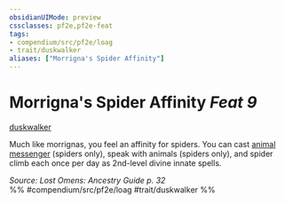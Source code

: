 ```yaml
---
obsidianUIMode: preview
cssclasses: pf2e,pf2e-feat
tags:
- compendium/src/pf2e/loag
- trait/duskwalker
aliases: ["Morrigna's Spider Affinity"]
---
```

# Morrigna's Spider Affinity  *Feat 9*  
[duskwalker](rules/traits/duskwalker-apg.md "Duskwalker Ancestry & Heritage Trait")  


Much like morrignas, you feel an affinity for spiders. You can cast [animal messenger](compendium/spells/animal-messenger.md) (spiders only), speak with animals (spiders only), and spider climb each once per day as 2nd-level divine innate spells.

*Source: Lost Omens: Ancestry Guide p. 32*  
%% #compendium/src/pf2e/loag #trait/duskwalker %%